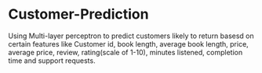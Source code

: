 # Customer-Prediction

Using Multi-layer perceptron to predict customers likely to return basesd on certain features like Customer id, book length, average book length, price, average price, review, rating(scale of 1-10), minutes listened, completion time and support requests.

